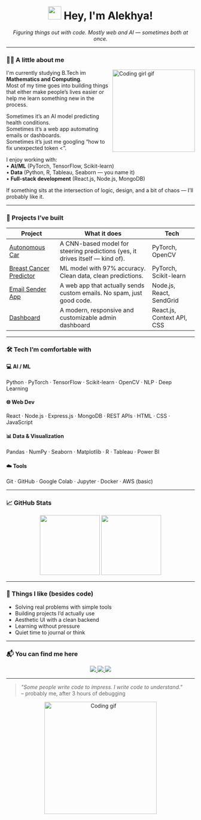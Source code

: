 <h1 align="center">
  <img src="https://em-content.zobj.net/source/microsoft-teams/337/waving-hand_1f44b.png" width="35px" style="margin-bottom: -5px;" />
  Hey, I'm Alekhya!
</h1>

<p align="center"><em>Figuring things out with code. Mostly web and AI — sometimes both at once.</em></p>

---

<h3>👩‍💻 A little about me</h3>

<img src="https://media.giphy.com/media/u2pmTWUi0MXjyrMaVj/giphy.gif" width="220px" align="right" style="margin-left: 10px;" alt="Coding girl gif" />

I'm currently studying B.Tech im **Mathematics and Computing**.  
Most of my time goes into building things that either make people’s lives easier or help me learn something new in the process.

Sometimes it’s an AI model predicting health conditions.  
Sometimes it’s a web app automating emails or dashboards.  
Sometimes it’s just me googling “how to fix unexpected token <”.

I enjoy working with:  
• **AI/ML** (PyTorch, TensorFlow, Scikit-learn)  
• **Data** (Python, R, Tableau, Seaborn — you name it)  
• **Full-stack development** (React.js, Node.js, MongoDB)

If something sits at the intersection of logic, design, and a bit of chaos — I’ll probably like it.


---

### 🧠 Projects I’ve built

| Project | What it does | Tech |
|--------|--------------|------|
| [Autonomous Car](https://github.com/AlekhyaGudibandla/Autonomous-Car) | A CNN-based model for steering predictions (yes, it drives itself — kind of). | PyTorch, OpenCV |
| [Breast Cancer Predictor](https://github.com/AlekhyaGudibandla/Breast-cancer-prediction-model) | ML model with 97% accuracy. Clean data, clean predictions. | PyTorch, Scikit-learn |
| [Email Sender App](https://github.com/AlekhyaGudibandla/custom_email_sender) | A web app that actually sends custom emails. No spam, just good code. | Node.js, React, SendGrid |
| [Dashboard](https://github.com/AlekhyaGudibandla/React-Dashboard) | A modern, responsive and customizable admin dashboard | React.js, Context API, CSS |

---

### 🛠️ Tech I’m comfortable with

#### 💻 AI / ML  
Python · PyTorch · TensorFlow · Scikit-learn · OpenCV · NLP · Deep Learning

#### 🌐 Web Dev  
React · Node.js · Express.js · MongoDB · REST APIs · HTML · CSS · JavaScript

#### 📊 Data & Visualization  
Pandas · NumPy · Seaborn · Matplotlib · R · Tableau · Power BI

#### ☁️ Tools  
Git · GitHub · Google Colab · Jupyter · Docker · AWS (basic)

---

### 📈 GitHub Stats

<div align="center">
  <img src="https://github-readme-stats.vercel.app/api?username=AlekhyaGudibandla&show_icons=true&theme=tokyonight&hide_border=true" height="160"/>
  <img src="https://github-readme-stats.vercel.app/api/top-langs/?username=AlekhyaGudibandla&layout=compact&theme=tokyonight&hide_border=true" height="160"/>
</div>

---

### 🎨 Things I like (besides code)

- Solving real problems with simple tools  
- Building projects I’d actually use  
- Aesthetic UI with a clean backend  
- Learning without pressure  
- Quiet time to journal or think  

---

### 📬 You can find me here

<p align="center">
  <a href="https://github.com/AlekhyaGudibandla">
    <img src="https://img.shields.io/badge/GitHub-171515?style=for-the-badge&logo=github&logoColor=white"/>
  </a>
  <a href="https://linkedin.com/in/alekhya-gudibandla-3571b5256">
    <img src="https://img.shields.io/badge/LinkedIn-0A66C2?style=for-the-badge&logo=linkedin&logoColor=white"/>
  </a>
  <a href="https://x.com/AlekhyaGud">
    <img src="https://img.shields.io/badge/X-black?style=for-the-badge&logo=x&logoColor=white"/>
  </a>
</p>

---

> _"Some people write code to impress. I write code to understand."_  
> – probably me, after 3 hours of debugging

<p align="center">
  <img src="https://media.giphy.com/media/WFZvB7VIXBgiz3oDXE/giphy.gif" width="300" alt="Coding gif">
</p>
